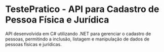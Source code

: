 # TestePratico - API para Cadastro de Pessoa Física e Jurídica
API desenvolvida em C# utilizando .NET para gerenciar o cadastro de pessoas, permitindo a inclusão, listagem e manipulação de dados de pessoas físicas e jurídicas.

